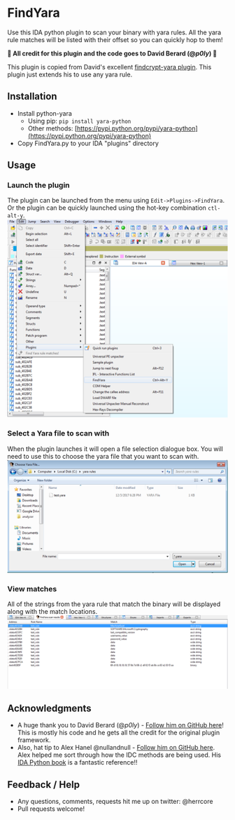 # FindYara
Use this IDA python plugin to scan your binary with yara rules. All the yara rule matches will be listed with their offset so you can quickly hop to them!  

**:beers: All credit for this plugin and the code goes to David Berard (@_p0ly_) :beers:**

This plugin is copied from David's excellent [findcrypt-yara plugin](https://github.com/polymorf/findcrypt-yara). This plugin just extends his to use any yara rule. 

## Installation 
* Install python-yara 
  * Using pip: `pip install yara-python`
  * Other methods: [https://pypi.python.org/pypi/yara-python](https://pypi.python.org/pypi/yara-python) 
* Copy FindYara.py to your IDA "plugins" directory

## Usage
### Launch the plugin 
The plugin can be launched from the menu using `Edit->Plugins->FindYara`. Or the plugin can be quickly launched using the hot-key combination `ctl-alt-y`.
![Launch plugin](/docs/launch_plugin.png?raw=true "")

### Select a Yara file to scan with
When the plugin launches it will open a file selection dialogue box. You will need to use this to choose the yara file that you want to scan with.
![Select file](/docs/pick_yara_file.png?raw=true "")

### View matches
All of the strings from the yara rule that match the binary will be displayed along with the match locations.
![Scan results](/docs/scan_results.png?raw=true "")
 
## Acknowledgments
* A huge thank you to David Berard (@_p0ly_) - [Follow him on GitHub here](https://github.com/polymorf/)! This is mostly his code and he gets all the credit for the original plugin framework.
* Also, hat tip to Alex Hanel @nullandnull - [Follow him on GitHub here](https://github.com/alexander-hanel). Alex helped me sort through how the IDC methods are being used. His [IDA Python book](https://leanpub.com/IDAPython-Book) is a fantastic reference!!

## Feedback / Help
* Any questions, comments, requests hit me up on twitter: @herrcore 
* Pull requests welcome!

